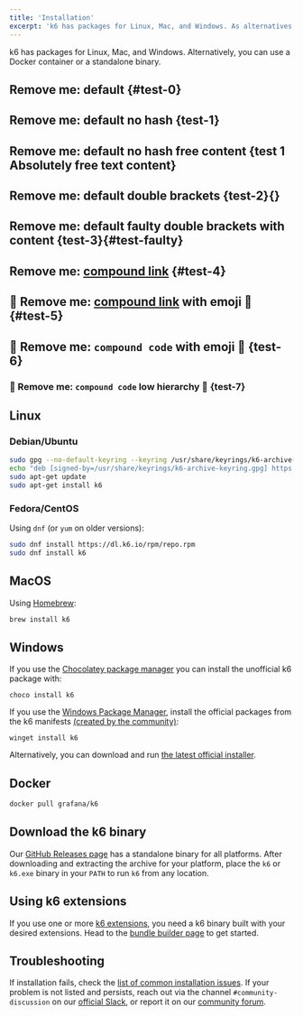 ```yaml
---
title: 'Installation'
excerpt: 'k6 has packages for Linux, Mac, and Windows. As alternatives, you can also using a Docker container or a standalone binary.'
---
```


k6 has packages for Linux, Mac, and Windows. Alternatively, you can use a Docker container or a standalone binary.

## Remove me: default {#test-0}

## Remove me: default no hash {test-1}

## Remove me: default no hash free content {test 1 Absolutely free text content}

## Remove me: default double brackets {test-2}{}

## Remove me: default faulty double brackets with content {test-3}{#test-faulty}

## Remove me: [compound link](/nope) {#test-4}

## 🚀 Remove me: [compound link](/nope) with emoji 🚀 {#test-5}

## 🚀 Remove me: `compound code` with emoji 🚀 {test-6}

### 🚀 Remove me: `compound code` low hierarchy 🚀 {test-7}

## Linux

### Debian/Ubuntu

```bash
sudo gpg --no-default-keyring --keyring /usr/share/keyrings/k6-archive-keyring.gpg --keyserver hkp://keyserver.ubuntu.com:80 --recv-keys C5AD17C747E3415A3642D57D77C6C491D6AC1D69
echo "deb [signed-by=/usr/share/keyrings/k6-archive-keyring.gpg] https://dl.k6.io/deb stable main" | sudo tee /etc/apt/sources.list.d/k6.list
sudo apt-get update
sudo apt-get install k6
```

### Fedora/CentOS

Using `dnf` (or `yum` on older versions):

```bash
sudo dnf install https://dl.k6.io/rpm/repo.rpm
sudo dnf install k6
```

## MacOS

Using [Homebrew](https://brew.sh/):

```bash
brew install k6
```

## Windows

If you use the [Chocolatey package manager](https://chocolatey.org/) you can install the unofficial k6 package with:

```
choco install k6
```

If you use the [Windows Package Manager](https://github.com/microsoft/winget-cli), install the official packages from the k6 manifests [(created by the community)](https://github.com/microsoft/winget-pkgs/tree/master/manifests/k/k6/k6):

```
winget install k6
```

Alternatively, you can download and run [the latest official installer](https://dl.k6.io/msi/k6-latest-amd64.msi).

## Docker

```bash
docker pull grafana/k6
```

## Download the k6 binary

Our [GitHub Releases page](https://github.com/grafana/k6/releases) has a standalone binary for all platforms. After downloading and extracting the archive for your platform, place the `k6` or `k6.exe` binary in your `PATH` to run `k6` from any location.

## Using k6 extensions

If you use one or more [k6 extensions](/extensions), you need a k6 binary built with your desired extensions.
Head to the [bundle builder page](/extensions/bundle-builder/) to get started.

## Troubleshooting

If installation fails, check the [list of common installation issues](/getting-started/installation/troubleshooting/).
If your problem is not listed and persists, reach out via the channel `#community-discussion` on our [official Slack](https://k6io.slack.com/), or report it on our [community forum](https://community.k6.io/).
